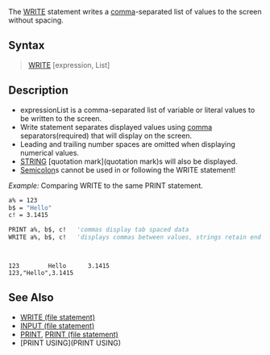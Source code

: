 The [WRITE](WRITE) statement writes a [comma](comma)-separated list of values to the screen without spacing.


## Syntax

> [WRITE](WRITE) [expression, List]


## Description

* expressionList is a comma-separated list of variable or literal values to be written to the screen.
* Write statement separates displayed values using [comma](comma) separators(required) that will display on the screen. 
* Leading and trailing number spaces are omitted when displaying numerical values.
* [STRING](STRING) [quotation mark](quotation mark)s will also be displayed.
* [Semicolon](Semicolon)s cannot be used in or following the WRITE statement!


*Example:* Comparing WRITE to the same PRINT statement.

```vb
a% = 123
b$ = "Hello"
c! = 3.1415

PRINT a%, b$, c!   'commas display tab spaced data
WRITE a%, b$, c!   'displays commas between values, strings retain end quotes

```

```text


123        Hello      3.1415 
123,"Hello",3.1415 

```



## See Also

* [WRITE (file statement)](WRITE (file statement))
* [INPUT (file statement)](INPUT (file statement))
* [PRINT](PRINT), [PRINT (file statement)](PRINT (file statement))
* [PRINT USING](PRINT USING)




